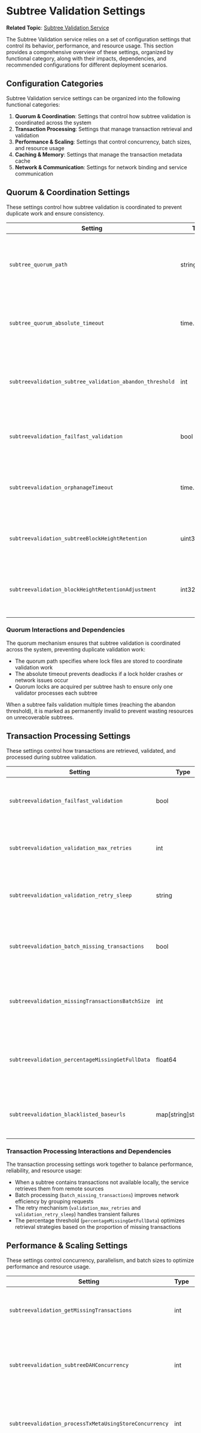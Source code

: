 # Subtree Validation Settings

**Related Topic**: [Subtree Validation Service](../../../topics/services/subtreeValidation.md)

The Subtree Validation service relies on a set of configuration settings that control its behavior, performance, and resource usage. This section provides a comprehensive overview of these settings, organized by functional category, along with their impacts, dependencies, and recommended configurations for different deployment scenarios.

## Configuration Categories

Subtree Validation service settings can be organized into the following functional categories:

1. **Quorum & Coordination**: Settings that control how subtree validation is coordinated across the system
2. **Transaction Processing**: Settings that manage transaction retrieval and validation
3. **Performance & Scaling**: Settings that control concurrency, batch sizes, and resource usage
4. **Caching & Memory**: Settings that manage the transaction metadata cache
5. **Network & Communication**: Settings for network binding and service communication

## Quorum & Coordination Settings

These settings control how subtree validation is coordinated to prevent duplicate work and ensure consistency.

| Setting | Type | Default | Description | Impact |
|---------|------|---------|-------------|--------|
| `subtree_quorum_path` | string | `""` (empty) | **REQUIRED** - Directory path where quorum data is stored for subtree validation | Critical - service will not initialize without this path configured |
| `subtree_quorum_absolute_timeout` | time.Duration | `30s` | Maximum time to wait for quorum operations to complete | Controls deadlock prevention and failure recovery during validation |
| `subtreevalidation_subtree_validation_abandon_threshold` | int | `1` | Number of sequential validation failures before abandoning validation attempts | Controls resilience and retry behavior for validation errors |
| `subtreevalidation_failfast_validation` | bool | `true` | Controls whether validation stops at the first error or continues | Affects validation performance and error reporting behavior |
| `subtreevalidation_orphanageTimeout` | time.Duration | `15m` | Timeout for orphaned transactions in the orphanage cache | Controls memory usage and cleanup of orphaned transaction data |
| `subtreevalidation_subtreeBlockHeightRetention` | uint32 | `globalBlockHeightRetention` | Block height retention for subtree data | Controls how long subtree data is retained based on block height |
| `subtreevalidation_blockHeightRetentionAdjustment` | int32 | `0` | Adjustment to global block height retention (can be positive or negative) | Fine-tunes retention period for subtree-specific requirements |

### Quorum Interactions and Dependencies

The quorum mechanism ensures that subtree validation is coordinated across the system, preventing duplicate validation work:

- The quorum path specifies where lock files are stored to coordinate validation work
- The absolute timeout prevents deadlocks if a lock holder crashes or network issues occur
- Quorum locks are acquired per subtree hash to ensure only one validator processes each subtree

When a subtree fails validation multiple times (reaching the abandon threshold), it is marked as permanently invalid to prevent wasting resources on unrecoverable subtrees.

## Transaction Processing Settings

These settings control how transactions are retrieved, validated, and processed during subtree validation.

| Setting | Type | Default | Description | Impact |
|---------|------|---------|-------------|--------|
| `subtreevalidation_failfast_validation` | bool | `true` | Controls whether validation stops at the first error or continues | Affects validation performance and error reporting behavior |
| `subtreevalidation_validation_max_retries` | int | `30` | Maximum number of retry attempts for validation operations | Controls resilience and error handling during validation |
| `subtreevalidation_validation_retry_sleep` | string | `"5s"` | Time to wait between validation retry attempts | Controls backoff behavior during validation errors |
| `subtreevalidation_batch_missing_transactions` | bool | `true` | Controls whether missing transaction retrieval is batched | Affects network efficiency and transaction retrieval performance |
| `subtreevalidation_missingTransactionsBatchSize` | int | `16384` | Maximum number of transactions to retrieve in a single batch | Controls network efficiency and memory usage during retrieval |
| `subtreevalidation_percentageMissingGetFullData` | float64 | `20.0` | Percentage threshold for switching to full data retrieval | Controls when the service retrieves full transaction data based on missing rate |
| `subtreevalidation_blacklisted_baseurls` | map[string]struct{} | `{}` (empty) | Set of blacklisted base URLs for subtree validation | Prevents validation attempts from known problematic sources |

### Transaction Processing Interactions and Dependencies

The transaction processing settings work together to balance performance, reliability, and resource usage:

- When a subtree contains transactions not available locally, the service retrieves them from remote sources
- Batch processing (`batch_missing_transactions`) improves network efficiency by grouping requests
- The retry mechanism (`validation_max_retries` and `validation_retry_sleep`) handles transient failures
- The percentage threshold (`percentageMissingGetFullData`) optimizes retrieval strategies based on the proportion of missing transactions

## Performance & Scaling Settings

These settings control concurrency, parallelism, and batch sizes to optimize performance and resource usage.

| Setting | Type | Default | Description | Impact |
|---------|------|---------|-------------|--------|
| `subtreevalidation_getMissingTransactions` | int | max(4, numCPU/2) | Number of concurrent workers for fetching missing transactions | Controls parallelism for transaction retrieval operations |
| `subtreevalidation_subtreeDAHConcurrency` | int | `8` | Number of concurrent workers for processing Direct Acyclic Hash operations | Controls parallelism for DAH computations during validation |
| `subtreevalidation_processTxMetaUsingStoreConcurrency` | int | `32` | Number of concurrent workers for store-based metadata processing | Controls parallelism and I/O load during validation |
| `subtreevalidation_processTxMetaUsingCacheConcurrency` | int | `32` | Number of concurrent workers for cached metadata processing | Controls parallelism and CPU utilization during validation |
| `subtreevalidation_spendBatcherSize` | int | `1024` | Batch size for processing spend operations | Controls I/O patterns and throughput for UTXO spend operations |
| `subtreevalidation_processTxMetaUsingStoreBatchSize` | int | `1024` | Batch size for processing transaction metadata from store | Affects I/O patterns and throughput for store-based metadata processing |
| `subtreevalidation_processTxMetaUsingCacheBatchSize` | int | `1024` | Batch size for processing transaction metadata using cache | Affects memory usage and throughput for cached metadata processing |
| `subtreevalidation_check_block_subtrees_concurrency` | int | `32` | Number of concurrent workers for processing block subtrees | Controls parallelism for block subtree validation operations |

### Performance & Scaling Interactions and Dependencies

These settings work together to optimize resource usage and throughput:

- Concurrency settings control how many operations can run in parallel, balancing CPU utilization against context switching overhead
- Batch size settings control memory usage and I/O efficiency by grouping related operations
- Different operations (retrieval, processing, validation) have separate concurrency controls to optimize each phase
- Default values are selected to balance performance against resource consumption, but may need tuning based on specific hardware and workloads

## Caching & Memory Settings

These settings control the transaction metadata cache, which significantly impacts performance and memory usage.

| Setting | Type | Default | Description | Impact |
|---------|------|---------|-------------|--------|
| `subtreevalidation_txMetaCacheEnabled` | bool | `true` | Controls whether transaction metadata caching is enabled | Significantly affects performance and memory usage patterns |
| `txMetaCacheMaxMB` | int | `256` | Maximum memory (in MB) to use for transaction metadata cache | Controls memory footprint and cache hit rates |
| `subtreevalidation_processTxMetaUsingCacheMissingTxThreshold` | int | `1` | Threshold for switching to full transaction data retrieval when using cache | Controls when the service fetches full transaction data vs. metadata |
| `subtreevalidation_processTxMetaUsingStoreMissingTxThreshold` | int | `1` | Threshold for switching to full transaction data retrieval when using store | Controls when the service fetches full transaction data vs. metadata |
| `subtreevalidation_txChanBufferSize` | int | `0` | Buffer size for transaction processing channels | Controls buffering behavior for transaction processing queues |

### Caching & Memory Interactions and Dependencies

The caching system is critical for high-performance validation:

- When caching is enabled (`txMetaCacheEnabled=true`), a memory-based cache layer is created over the UTXO store
- The cache size (`txMetaCacheMaxMB`) directly impacts memory usage and performance - larger caches improve hit rates but consume more memory
- The missing transaction thresholds control when the service switches from metadata validation to full transaction validation, which is more resource-intensive but necessary in some cases
- Separate thresholds for cache and store operations allow optimizing each path independently

## Storage & Data Settings

These settings control data storage and retention for subtree validation.

| Setting | Type | Default | Description | Impact |
|---------|------|---------|-------------|--------|
| `subtreestore` | string | `""` (empty) | **REQUIRED** - URL for subtree blob storage backend | Determines where subtrees are stored and retrieved |
| `utxostore` | string | `""` (empty) | **REQUIRED** - UTXO store URL for validation operations | Critical for transaction validation and UTXO state access |

## Kafka Integration Settings

These settings control Kafka message queue integration for system-wide communication.

| Setting | Type | Default | Description | Impact |
|---------|------|---------|-------------|--------|
| `kafka_invalidSubtrees` | string | `"invalid-subtrees"` | Kafka topic name for publishing invalid subtree notifications | Enables system-wide error notification and monitoring |
| `kafka_invalidSubtreesConfig` | string | `""` (empty) | Kafka URL configuration for invalid subtrees topic | Overrides default Kafka configuration for invalid subtrees |
| `kafka_invalidBlocksConfig` | string | `""` (empty) | Kafka URL configuration for invalid blocks notifications | Enables integration with block validation error handling |

## Network & Communication Settings

These settings control how the service communicates with other components in the system.

| Setting | Type | Default | Description | Impact |
|---------|------|---------|-------------|--------|
| `subtreevalidation_grpcAddress` | string | `"localhost:8089"` | **REQUIRED** - Address for connecting to the subtree validation service | Affects how other services connect to this service |
| `subtreevalidation_grpcListenAddress` | string | `:8089` | Address where the service listens for gRPC connections | Controls network binding for service communication |
| `subtreevalidation_subtreeValidationTimeout` | int | `1000` | Timeout (ms) for subtree validation operations | Controls error recovery and prevents hanging validation processes |
| `validator.useLocalValidator` | bool | `false` | Controls whether to use a local or remote validator | Affects system architecture and validation performance |
